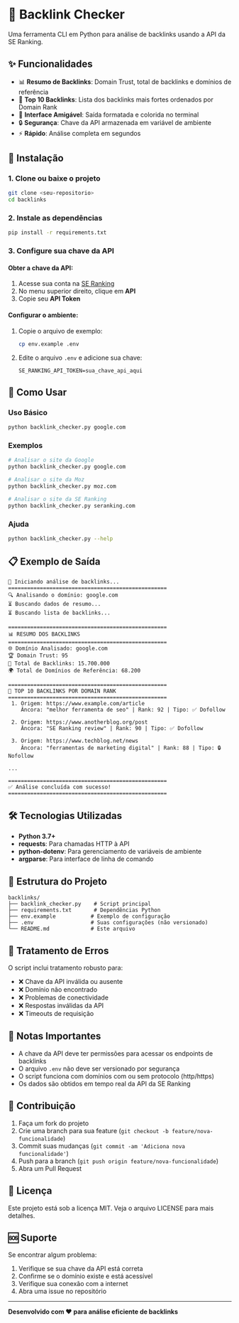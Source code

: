 # 🔗 Backlink Checker

Uma ferramenta CLI em Python para análise de backlinks usando a API da SE Ranking.

## ✨ Funcionalidades

- 📊 **Resumo de Backlinks**: Domain Trust, total de backlinks e domínios de referência
- 🏅 **Top 10 Backlinks**: Lista dos backlinks mais fortes ordenados por Domain Rank
- 🎨 **Interface Amigável**: Saída formatada e colorida no terminal
- 🔒 **Segurança**: Chave da API armazenada em variável de ambiente
- ⚡ **Rápido**: Análise completa em segundos

## 🚀 Instalação

### 1. Clone ou baixe o projeto
```bash
git clone <seu-repositorio>
cd backlinks
```

### 2. Instale as dependências
```bash
pip install -r requirements.txt
```

### 3. Configure sua chave da API

#### Obter a chave da API:
1. Acesse sua conta na [SE Ranking](https://seranking.com)
2. No menu superior direito, clique em **API**
3. Copie seu **API Token**

#### Configurar o ambiente:
1. Copie o arquivo de exemplo:
   ```bash
   cp env.example .env
   ```

2. Edite o arquivo `.env` e adicione sua chave:
   ```
   SE_RANKING_API_TOKEN=sua_chave_api_aqui
   ```

## 📖 Como Usar

### Uso Básico
```bash
python backlink_checker.py google.com
```

### Exemplos
```bash
# Analisar o site da Google
python backlink_checker.py google.com

# Analisar o site da Moz
python backlink_checker.py moz.com

# Analisar o site da SE Ranking
python backlink_checker.py seranking.com
```

### Ajuda
```bash
python backlink_checker.py --help
```

## 📋 Exemplo de Saída

```
🚀 Iniciando análise de backlinks...
==================================================
🔍 Analisando o domínio: google.com
⏳ Buscando dados de resumo...
⏳ Buscando lista de backlinks...

==================================================
📊 RESUMO DOS BACKLINKS
==================================================
🌐 Domínio Analisado: google.com
🏆 Domain Trust: 95
🔗 Total de Backlinks: 15.700.000
🌍 Total de Domínios de Referência: 68.200

==================================================
🏅 TOP 10 BACKLINKS POR DOMAIN RANK
==================================================
 1. Origem: https://www.example.com/article
    Âncora: "melhor ferramenta de seo" | Rank: 92 | Tipo: ✅ Dofollow

 2. Origem: https://www.anotherblog.org/post
    Âncora: "SE Ranking review" | Rank: 90 | Tipo: ✅ Dofollow

 3. Origem: https://www.techblog.net/news
    Âncora: "ferramentas de marketing digital" | Rank: 88 | Tipo: 🔒 Nofollow

...

==================================================
✅ Análise concluída com sucesso!
==================================================
```

## 🛠️ Tecnologias Utilizadas

- **Python 3.7+**
- **requests**: Para chamadas HTTP à API
- **python-dotenv**: Para gerenciamento de variáveis de ambiente
- **argparse**: Para interface de linha de comando

## 🔧 Estrutura do Projeto

```
backlinks/
├── backlink_checker.py    # Script principal
├── requirements.txt       # Dependências Python
├── env.example           # Exemplo de configuração
├── .env                  # Suas configurações (não versionado)
└── README.md             # Este arquivo
```

## 🚨 Tratamento de Erros

O script inclui tratamento robusto para:
- ❌ Chave da API inválida ou ausente
- ❌ Domínio não encontrado
- ❌ Problemas de conectividade
- ❌ Respostas inválidas da API
- ❌ Timeouts de requisição

## 📝 Notas Importantes

- A chave da API deve ter permissões para acessar os endpoints de backlinks
- O arquivo `.env` não deve ser versionado por segurança
- O script funciona com domínios com ou sem protocolo (http/https)
- Os dados são obtidos em tempo real da API da SE Ranking

## 🤝 Contribuição

1. Faça um fork do projeto
2. Crie uma branch para sua feature (`git checkout -b feature/nova-funcionalidade`)
3. Commit suas mudanças (`git commit -am 'Adiciona nova funcionalidade'`)
4. Push para a branch (`git push origin feature/nova-funcionalidade`)
5. Abra um Pull Request

## 📄 Licença

Este projeto está sob a licença MIT. Veja o arquivo LICENSE para mais detalhes.

## 🆘 Suporte

Se encontrar algum problema:

1. Verifique se sua chave da API está correta
2. Confirme se o domínio existe e está acessível
3. Verifique sua conexão com a internet
4. Abra uma issue no repositório

---

**Desenvolvido com ❤️ para análise eficiente de backlinks**

